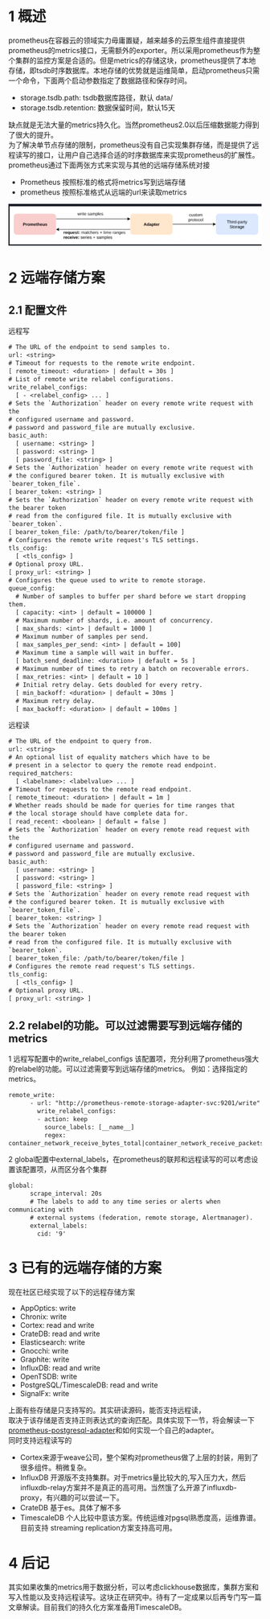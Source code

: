 


# 1 概述

prometheus在容器云的领域实力毋庸置疑，越来越多的云原生组件直接提供prometheus的metrics接口，无需额外的exporter。所以采用prometheus作为整个集群的监控方案是合适的。但是metrics的存储这块，prometheus提供了本地存储，即tsdb时序数据库。本地存储的优势就是运维简单，启动prometheus只需一个命令，下面两个启动参数指定了数据路径和保存时间。

- storage.tsdb.path: tsdb数据库路径，默认 data/
- storage.tsdb.retention: 数据保留时间，默认15天

缺点就是无法大量的metrics持久化。当然prometheus2.0以后压缩数据能力得到了很大的提升。  
为了解决单节点存储的限制，prometheus没有自己实现集群存储，而是提供了远程读写的接口，让用户自己选择合适的时序数据库来实现prometheus的扩展性。  
prometheus通过下面两张方式来实现与其他的远端存储系统对接

- Prometheus 按照标准的格式将metrics写到远端存储
- prometheus 按照标准格式从远端的url来读取metrics

![](image/Pasted%20image%2020240706111240.png)

# 2 远端存储方案

## 2.1 配置文件

远程写

```
# The URL of the endpoint to send samples to.
url: <string>
# Timeout for requests to the remote write endpoint.
[ remote_timeout: <duration> | default = 30s ]
# List of remote write relabel configurations.
write_relabel_configs:
  [ - <relabel_config> ... ]
# Sets the `Authorization` header on every remote write request with the
# configured username and password.
# password and password_file are mutually exclusive.
basic_auth:
  [ username: <string> ]
  [ password: <string> ]
  [ password_file: <string> ]
# Sets the `Authorization` header on every remote write request with
# the configured bearer token. It is mutually exclusive with `bearer_token_file`.
[ bearer_token: <string> ]
# Sets the `Authorization` header on every remote write request with the bearer token
# read from the configured file. It is mutually exclusive with `bearer_token`.
[ bearer_token_file: /path/to/bearer/token/file ]
# Configures the remote write request's TLS settings.
tls_config:
  [ <tls_config> ]
# Optional proxy URL.
[ proxy_url: <string> ]
# Configures the queue used to write to remote storage.
queue_config:
  # Number of samples to buffer per shard before we start dropping them.
  [ capacity: <int> | default = 100000 ]
  # Maximum number of shards, i.e. amount of concurrency.
  [ max_shards: <int> | default = 1000 ]
  # Maximum number of samples per send.
  [ max_samples_per_send: <int> | default = 100]
  # Maximum time a sample will wait in buffer.
  [ batch_send_deadline: <duration> | default = 5s ]
  # Maximum number of times to retry a batch on recoverable errors.
  [ max_retries: <int> | default = 10 ]
  # Initial retry delay. Gets doubled for every retry.
  [ min_backoff: <duration> | default = 30ms ]
  # Maximum retry delay.
  [ max_backoff: <duration> | default = 100ms ]
```

远程读
```
# The URL of the endpoint to query from.
url: <string>
# An optional list of equality matchers which have to be
# present in a selector to query the remote read endpoint.
required_matchers:
  [ <labelname>: <labelvalue> ... ]
# Timeout for requests to the remote read endpoint.
[ remote_timeout: <duration> | default = 1m ]
# Whether reads should be made for queries for time ranges that
# the local storage should have complete data for.
[ read_recent: <boolean> | default = false ]
# Sets the `Authorization` header on every remote read request with the
# configured username and password.
# password and password_file are mutually exclusive.
basic_auth:
  [ username: <string> ]
  [ password: <string> ]
  [ password_file: <string> ]
# Sets the `Authorization` header on every remote read request with
# the configured bearer token. It is mutually exclusive with `bearer_token_file`.
[ bearer_token: <string> ]
# Sets the `Authorization` header on every remote read request with the bearer token
# read from the configured file. It is mutually exclusive with `bearer_token`.
[ bearer_token_file: /path/to/bearer/token/file ]
# Configures the remote read request's TLS settings.
tls_config:
  [ <tls_config> ]
# Optional proxy URL.
[ proxy_url: <string> ]
```

## 2.2 relabel的功能。可以过滤需要写到远端存储的metrics

1 远程写配置中的write_relabel_configs 该配置项，充分利用了prometheus强大的relabel的功能。可以过滤需要写到远端存储的metrics。
例如：选择指定的metrics。
```
remote_write:
      - url: "http://prometheus-remote-storage-adapter-svc:9201/write"
        write_relabel_configs:
        - action: keep
          source_labels: [__name__]
          regex: container_network_receive_bytes_total|container_network_receive_packets_dropped_total
```


2 global配置中external_labels，在prometheus的联邦和远程读写的可以考虑设置该配置项，从而区分各个集群
```
global:
      scrape_interval: 20s
      # The labels to add to any time series or alerts when communicating with
      # external systems (federation, remote storage, Alertmanager).
      external_labels:
        cid: '9'
```

# 3 已有的远端存储的方案

现在社区已经实现了以下的远程存储方案

- AppOptics: write
- Chronix: write
- Cortex: read and write
- CrateDB: read and write
- Elasticsearch: write
- Gnocchi: write
- Graphite: write
- InfluxDB: read and write
- OpenTSDB: write
- PostgreSQL/TimescaleDB: read and write
- SignalFx: write

上面有些存储是只支持写的。其实研读源码，能否支持远程读，  
取决于该存储是否支持正则表达式的查询匹配。具体实现下一节，将会解读一下[prometheus-postgresql-adapter](https://github.com/timescale/prometheus-postgresql-adapter)和如何实现一个自己的adapter。  
同时支持远程读写的

- Cortex来源于weave公司，整个架构对prometheus做了上层的封装，用到了很多组件。稍微复杂。
- InfluxDB 开源版不支持集群。对于metrics量比较大的,写入压力大，然后influxdb-relay方案并不是真正的高可用。当然饿了么开源了influxdb-proxy，有兴趣的可以尝试一下。
- CrateDB 基于es。具体了解不多
- TimescaleDB 个人比较中意该方案。传统运维对pgsql熟悉度高，运维靠谱。目前支持 streaming replication方案支持高可用。

# 4 后记

其实如果收集的metrics用于数据分析，可以考虑clickhouse数据库，集群方案和写入性能以及支持远程读写。这块正在研究中。待有了一定成果以后再专门写一篇文章解读。目前我们的持久化方案准备用TimescaleDB。
